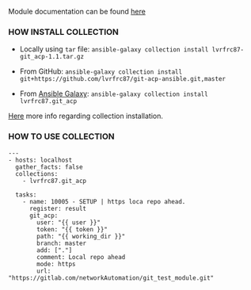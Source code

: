 Module documentation can be found [here](https://github.com/lvrfrc87/git-acp-ansible/blob/master/README.md)

### HOW INSTALL COLLECTION

- Locally using `tar` file: `ansible-galaxy collection install lvrfrc87-git_acp-1.1.tar.gz`

- From GitHub: `ansible-galaxy collection install git+https://github.com/lvrfrc87/git-acp-ansible.git,master`

- From [Ansible Galaxy](https://galaxy.ansible.com/): `ansible-galaxy collection install lvrfrc87.git_acp`

[Here](https://docs.ansible.com/ansible/latest/galaxy/user_guide.html#installing-a-collection-from-galaxy) more info regarding collection installation.

### HOW TO USE COLLECTION

```
---
- hosts: localhost
  gather_facts: false
  collections:
    - lvrfrc87.git_acp

  tasks:
    - name: 10005 - SETUP | https loca repo ahead.
      register: result
      git_acp:
        user: "{{ user }}"
        token: "{{ token }}"
        path: "{{ working_dir }}"
        branch: master
        add: ["."]
        comment: Local repo ahead
        mode: https
        url: "https://gitlab.com/networkAutomation/git_test_module.git"
```

